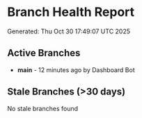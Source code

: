 # Branch Health Report
Generated: Thu Oct 30 17:49:07 UTC 2025

## Active Branches
- **main** - 12 minutes ago by Dashboard Bot

## Stale Branches (>30 days)
No stale branches found
